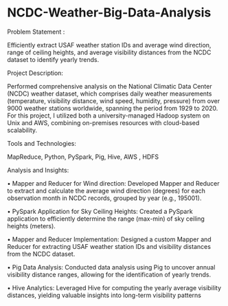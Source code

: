 # NCDC-Weather-Big-Data-Analysis


Problem Statement :

Efficiently extract USAF weather station IDs and average wind direction, range of ceiling heights, and average visibility distances from the NCDC dataset to identify yearly trends.


Project Description:

Performed comprehensive analysis on the National Climatic Data Center (NCDC) weather dataset, which comprises daily weather measurements (temperature, visibility distance, wind speed, humidity, pressure) from over 9000 weather stations worldwide, spanning the period from 1929 to 2020. For this project, I utilized both a university-managed Hadoop system on Unix and AWS, combining on-premises resources with cloud-based scalability.


Tools and Technologies: 

MapReduce, Python, PySpark, Pig, Hive, AWS , HDFS


Analysis and Insights:

•	Mapper and Reducer for Wind direction: Developed Mapper and Reducer to extract and calculate the average wind direction (degrees) for each observation month in NCDC records, grouped by year (e.g., 195001).<br>

•	PySpark Application for Sky Ceiling Heights: Created a PySpark application to efficiently determine the range (max-min) of sky ceiling heights (meters).

•	Mapper and Reducer Implementation: Designed a custom Mapper and Reducer for extracting USAF weather station IDs and visibility distances from the NCDC dataset.

•	Pig Data Analysis: Conducted data analysis using Pig to uncover annual visibility distance ranges, allowing for the identification of yearly trends.

•	Hive Analytics: Leveraged Hive for computing the yearly average visibility distances, yielding valuable insights into long-term visibility patterns

